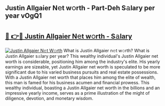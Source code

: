 ## Justin Allgaier N𝚎t w𝚘rth - Part-Deh S𝚊lary per year vOgQ1

# <h2><a href="http://gc1kdp.nevu.top/?p=Justin+Allgaier">🔗 👉🔴 Justin Allgaier N𝚎t w𝚘rth - S𝚊lary</a></h2>

[![Justin Allgaier N𝚎t W𝚘rth](https://i.imgur.com/Oavwk0R.jpeg)](http://gc1kdp.nevu.top/?p=Justin+Allgaier)
What is Justin Allgaier n𝚎t w𝚘rth? What is Justin Allgaier s𝚊lary per year?
This wealthy individual's Justin Allgaier net worth is considerable, positioning him among the industry's elite. His yearly earnings are sizeable, yet Justin Allgaier net worth is speculated to be more significant due to his varied business pursuits and real estate possessions. With a Justin Allgaier net worth that places him among the elite of wealth, this man is famed for his business acumen and financial prowess. This wealthy individual, boasting a Justin Allgaier net worth in the billions and an impressive yearly income, serves as a prime illustration of the might of diligence, devotion, and monetary wisdom.
